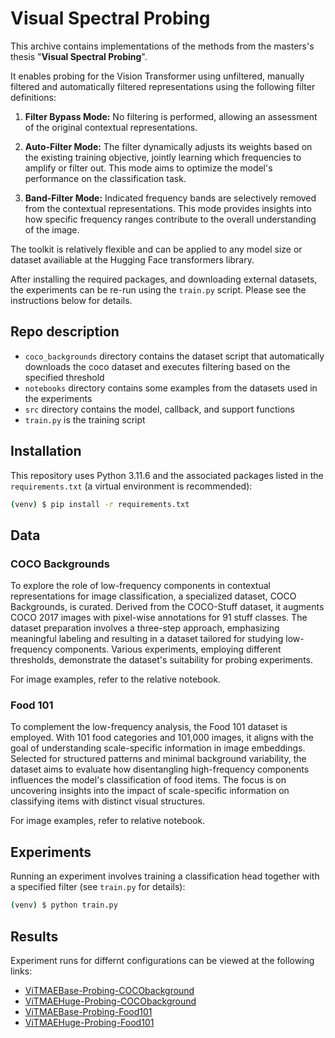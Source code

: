 # Visual Spectral Probing

This archive contains implementations of the methods from the masters's thesis "**Visual Spectral Probing**".

It enables probing for the Vision Transformer using unfiltered, manually filtered and automatically filtered representations using the following filter definitions:

1. **Filter Bypass Mode:**
   No filtering is performed, allowing an assessment of the original contextual representations.

2. **Auto-Filter Mode:**
   The filter dynamically adjusts its weights based on the existing training objective, jointly learning which frequencies to amplify or filter out. This mode aims to optimize the model's performance on the classification task.

3. **Band-Filter Mode:**
   Indicated frequency bands are selectively removed from the contextual representations. This mode provides insights into how specific frequency ranges contribute to the overall understanding of the image.

The toolkit is relatively flexible and can be applied to any model size or dataset availiable at the Hugging Face transformers library.

After installing the required packages, and downloading external datasets, the experiments can be re-run using the `train.py` script. Please see the instructions below for details.

## Repo description

- `coco_backgrounds` directory contains the dataset script that automatically downloads the coco dataset and executes filtering based on the specified threshold
- `notebooks` directory contains some examples from the datasets used in the experiments
- `src` directory contains the model, callback, and support functions
- `train.py` is the training script

## Installation

This repository uses Python 3.11.6 and the associated packages listed in the `requirements.txt` (a virtual environment is recommended):

```bash
(venv) $ pip install -r requirements.txt
```

## Data

### COCO Backgrounds

To explore the role of low-frequency components in contextual representations for image classification, a specialized dataset, COCO Backgrounds, is curated. Derived from the COCO-Stuff dataset, it augments COCO 2017 images with pixel-wise annotations for 91 stuff classes. The dataset preparation involves a three-step approach, emphasizing meaningful labeling and resulting in a dataset tailored for studying low-frequency components. Various experiments, employing different thresholds, demonstrate the dataset's suitability for probing experiments.

For image examples, refer to the relative notebook.

### Food 101

To complement the low-frequency analysis, the Food 101 dataset is employed. With 101 food categories and 101,000 images, it aligns with the goal of understanding scale-specific information in image embeddings. Selected for structured patterns and minimal background variability, the dataset aims to evaluate how disentangling high-frequency components influences the model's classification of food items. The focus is on uncovering insights into the impact of scale-specific information on classifying items with distinct visual structures.

For image examples, refer to relative notebook.


## Experiments

Running an experiment involves training a classification head together with a specified filter (see `train.py` for details):

```bash
(venv) $ python train.py
```

## Results

Experiment runs for differnt configurations can be viewed at the following links:

- [ViTMAEBase-Probing-COCObackground](https://wandb.ai/team-mirko/ViTMAEBase-Probing-COCObackground)
- [ViTMAEHuge-Probing-COCObackground](https://wandb.ai/team-mirko/ViTMAEHuge-Probing-COCObackground)
- [ViTMAEBase-Probing-Food101](https://wandb.ai/team-mirko/ViTMAEBase-Probing-Food101)
- [ViTMAEHuge-Probing-Food101](https://wandb.ai/team-mirko/ViTMAEHuge-Probing-Food101)
